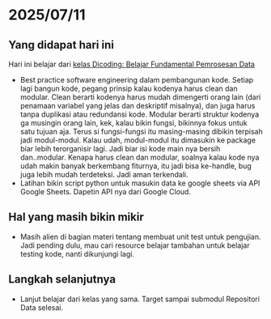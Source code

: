 # 2025/07/11

## Yang didapat hari ini
Hari ini belajar dari [kelas Dicoding: Belajar Fundamental Pemrosesan Data](https://www.dicoding.com/academies/708-belajar-fundamental-pemrosesan-data)
- Best practice software engineering dalam pembangunan kode. Setiap lagi bangun kode, pegang prinsip kalau kodenya harus clean dan modular. Clean berarti kodenya harus mudah dimengerti orang lain (dari penamaan variabel yang jelas dan deskriptif misalnya), dan juga harus tanpa duplikasi atau redundansi kode. Modular berarti struktur kodenya ga musingin orang lain, kek, kalau bikin fungsi, bikinnya fokus untuk satu tujuan aja. Terus si fungsi-fungsi itu masing-masing dibikin terpisah jadi modul-modul. Kalau udah, modul-modul itu dimasukin ke package biar lebih terorganisir lagi. Jadi biar isi kode main nya bersih dan..modular. Kenapa harus clean dan modular, soalnya kalau kode nya udah makin banyak berkembang fiturnya, itu jadi bisa ke-handle, bug juga lebih mudah terdeteksi. Jadi aman terkendali. 
- Latihan bikin script python untuk masukin data ke google sheets via API Google Sheets. Dapetin API nya dari Google Cloud. 

## Hal yang masih bikin mikir
- Masih alien di bagian materi tentang membuat unit test untuk pengujian. Jadi pending dulu, mau cari resource belajar tambahan untuk belajar testing kode, nanti dikunjungi lagi. 

## Langkah selanjutnya
- Lanjut belajar dari kelas yang sama. Target sampai submodul Repositori Data selesai.

